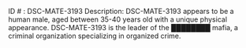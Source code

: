 ID # : DSC-MATE-3193
Description: DSC-MATE-3193 appears to be a human male, aged between 35-40 years old with a unique physical appearance. DSC-MATE-3193 is the leader of the ████████ mafia, a criminal organization specializing in organized crime.